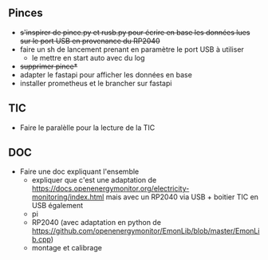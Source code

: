 ## Pinces
* <del>s'inspirer de pince.py et rusb.py pour écrire en base les données lues sur le port USB en provenance du RP2040
* faire un sh de lancement prenant en paramètre le port USB à utiliser
  * le mettre en start auto avec du log
* <del>supprimer pince*
* adapter le fastapi pour afficher les données en base
* installer prometheus et le brancher sur fastapi

## TIC
* Faire le paralèlle pour la lecture de la TIC

## DOC
* Faire une doc expliquant l'ensemble
  * expliquer que c'est une adaptation de https://docs.openenergymonitor.org/electricity-monitoring/index.html mais avec un RP2040 via USB + boitier TIC en USB également
  * pi
  * RP2040 (avec adaptation en python de https://github.com/openenergymonitor/EmonLib/blob/master/EmonLib.cpp)
  * montage et calibrage